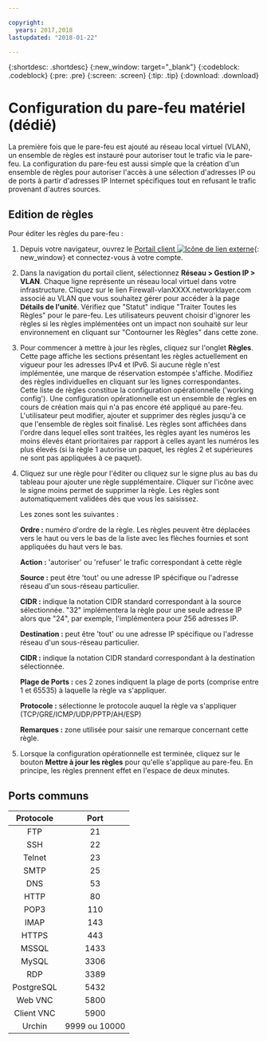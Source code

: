 ```yaml
---

copyright:
  years: 2017,2018
lastupdated: "2018-01-22"

---
```


{:shortdesc: .shortdesc}
{:new_window: target="_blank"}
{:codeblock: .codeblock}
{:pre: .pre}
{:screen: .screen}
{:tip: .tip}
{:download: .download}

# Configuration du pare-feu matériel (dédié)

La première fois que le pare-feu est ajouté au réseau local virtuel (VLAN), un ensemble de règles est instauré pour autoriser tout le trafic via le pare-feu. La configuration du pare-feu est aussi simple que la création d'un ensemble de règles pour autoriser l'accès à une sélection d'adresses IP ou de ports à partir d'adresses IP Internet spécifiques tout en refusant le trafic provenant d'autres sources.

## Edition de règles

Pour éditer les règles du pare-feu :

1. Depuis votre navigateur, ouvrez le [Portail client ![Icône de lien externe](../../icons/launch-glyph.svg "Icône de lien externe")](https://control.softlayer.com/){: new_window} et connectez-vous à votre compte.
2. Dans la navigation du portail client, sélectionnez **Réseau > Gestion IP > VLAN**. Chaque ligne représente un réseau local virtuel dans votre infrastructure.  Cliquez sur le lien Firewall-vlanXXXX.networklayer.com associé au VLAN que vous souhaitez gérer pour accéder à la page **Détails de l'unité**. Vérifiez que "Statut" indique "Traiter Toutes les Règles" pour le pare-feu. Les utilisateurs peuvent choisir d'ignorer les règles si les règles implémentées ont un impact non souhaité sur leur environnement en cliquant sur "Contourner les Règles" dans cette zone.
3. Pour commencer à mettre à jour les règles, cliquez sur l'onglet **Règles**. Cette page affiche les sections présentant les règles actuellement en vigueur pour les adresses IPv4 et IPv6.  Si aucune règle n'est implémentée, une marque de réservation estompée s'affiche. Modifiez des règles individuelles en cliquant sur les lignes correspondantes. Cette liste de règles constitue la configuration opérationnelle ('working config'). Une configuration opérationnelle est un ensemble de règles en cours de création mais qui n'a pas encore été appliqué au pare-feu. L'utilisateur peut modifier, ajouter et supprimer des règles jusqu'à ce que l'ensemble de règles soit finalisé. Les règles sont affichées dans l'ordre dans lequel elles sont traitées, les règles ayant les numéros les moins élevés étant prioritaires par rapport à celles ayant les numéros les plus élevés (si la règle 1 autorise un paquet, les règles 2 et supérieures ne sont pas appliquées à ce paquet).
4. Cliquez sur une règle pour l'éditer ou cliquez sur le signe plus au bas du tableau pour ajouter une règle supplémentaire. Cliquer sur l'icône avec le signe moins permet de supprimer la règle. Les règles sont automatiquement validées dès que vous les saisissez.

    Les zones sont les suivantes :

    **Ordre :** numéro d'ordre de la règle. Les règles peuvent être déplacées vers le haut ou vers le bas de la liste avec les flèches fournies et sont appliquées du haut vers le bas.

    **Action :** 'autoriser' ou 'refuser' le trafic correspondant à cette règle

    **Source :** peut être 'tout' ou une adresse IP spécifique ou l'adresse réseau d'un sous-réseau particulier.

    **CIDR :** indique la notation CIDR standard correspondant à la source sélectionnée. "32" implémentera la règle pour une seule adresse IP alors que "24", par exemple, l'implémentera pour 256 adresses IP.

    **Destination :** peut être 'tout' ou une adresse IP spécifique ou l'adresse réseau d'un sous-réseau particulier.

    **CIDR :** indique la notation CIDR standard correspondant à la destination sélectionnée.

    **Plage de Ports :** ces 2 zones indiquent la plage de ports (comprise entre 1 et 65535) à laquelle la règle va s'appliquer.

    **Protocole :** sélectionne le protocole auquel la règle va s'appliquer (TCP/GRE/ICMP/UDP/PPTP/AH/ESP)

    **Remarques :** zone utilisée pour saisir une remarque concernant cette règle.
    
5. Lorsque la configuration opérationnelle est terminée, cliquez sur le bouton **Mettre à jour les règles** pour qu'elle s'applique au pare-feu. En principe, les règles prennent effet en l'espace de deux minutes.

## Ports communs

| Protocole | Port |
| :-----: | :-----: |
| FTP | 21 |
| SSH | 22 |
| Telnet | 23 |
| SMTP | 25 |
| DNS | 53 |
| HTTP | 80 |
| POP3 | 110 |
| IMAP | 143 |
| HTTPS | 443 |
| MSSQL | 1433 |
| MySQL | 3306 |
| RDP | 3389 |
| PostgreSQL | 5432 |
| Web VNC | 5800 |
| Client VNC | 5900 |
| Urchin | 9999 ou 10000 ||
